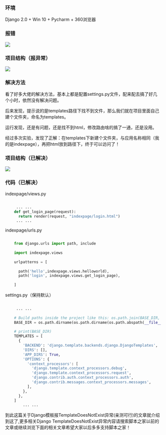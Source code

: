 ###  环境

Django 2.0 + Win 10 + Pycharm + 360浏览器

###  报错

![](https://img.jbzj.com/file_images/article/202012/2020121811383217.png)

###  项目结构（报异常）

![](https://img.jbzj.com/file_images/article/202012/2020121811383218.png)

###  解决方法

看了好多大佬的解决方法，基本上都是配置settings.py文件，配来配去搞了好几个小时，依然没有解决问题。

后来发现，提示说的是templates路径下找不到文件，那么我们就在项目里面自己建个文件夹，命名为templates。

运行发现，还是有问题，还是找不到html，修改路由啥的搞了一通，还是没用。

经过多次实验，发现了正解：在templates下新建个文件夹，与应用名称相同（我的是indexpage），再把html放到路径下，终于可以访问了！

###  项目结构（已解决）

![](https://img.jbzj.com/file_images/article/202012/2020121811383319.png)

###  代码（已解决）

indexpage/views.py

```python

     ... ...
    def get_login_page(request):
      return render(request, "indexpage/login.html")
     ... ...
```

indexpage/urls.py

```python

    from django.urls import path, include
     
    import indexpage.views
     
    urlpatterns = [
     
      path('hello',indexpage.views.helloworld),
      path('login', indexpage.views.get_login_page),
      
    ]
```

settings.py（保持默认）

```python

     ... ...
     
    # Build paths inside the project like this: os.path.join(BASE_DIR, ...)
    BASE_DIR = os.path.dirname(os.path.dirname(os.path.abspath(__file__)))
     
    # print(BASE_DIR)
    TEMPLATES = [
      {
        'BACKEND': 'django.template.backends.django.DjangoTemplates',
        'DIRS': [],
        'APP_DIRS': True,
        'OPTIONS': {
          'context_processors': [
            'django.template.context_processors.debug',
            'django.template.context_processors.request',
            'django.contrib.auth.context_processors.auth',
            'django.contrib.messages.context_processors.messages',
          ],
        },
      },
    ]
        ... ...
```

到此这篇关于Django模板报TemplateDoesNotExist异常(亲测可行)的文章就介绍到这了,更多相关Django
TemplateDoesNotExist异常内容请搜索脚本之家以前的文章或继续浏览下面的相关文章希望大家以后多多支持脚本之家！

